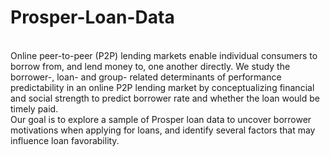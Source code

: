 # Prosper-Loan-Data
<br/>
Online peer-to-peer (P2P) lending markets enable individual consumers to borrow from, and lend money to, one another directly. We study the borrower-, loan- and group- related determinants of performance predictability in an online P2P lending market by conceptualizing financial and social strength to predict borrower rate and whether the loan would be timely paid.
<br/>
Our goal is to explore a sample of Prosper loan data to uncover borrower motivations when applying for loans, and identify several factors that may influence loan favorability.
